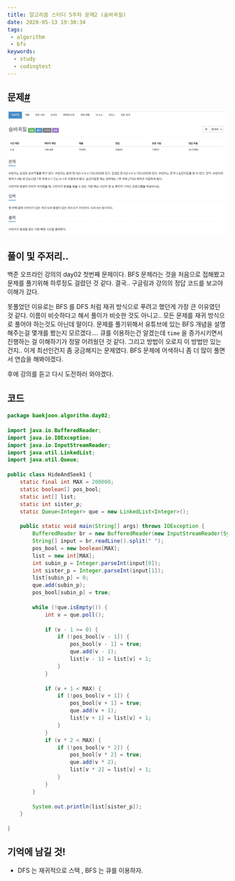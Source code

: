 ```yaml
---
title: 알고리즘 스터디 5주차 문제2 (숨바꼭질)
date: 2020-05-13 19:30:34
tags:
 - algorithm
 - bfs
keywords:
  - study
  - codingtest
---
```


## 문제[#](https://www.acmicpc.net/problem/1697)

<img src="algorithm-5-2.png" alt="algorithm-5-2" style="zoom:150%;" />

## 풀이 및 주저리..

백준 오프라인 강의의 day02 첫번째 문제이다. BFS 문제라는 것을 처음으로 접해봤고 문제를 풀기위해 하루정도 걸렸던 것 같다. 결국.. 구글링과 강의의 정답 코드를 보고야 이해가 갔다. 

못풀었던 이유로는 BFS 를 DFS 처럼 재귀 방식으로 푸려고 했던게 가장 큰 이유였던 것 같다. 이름이 비슷하다고 해서 풀이가 비슷한 것도 아니고.. 모든 문제를 재귀 방식으로 풀어야 하는것도 아닌데 말이다. 문제를 풀기위해서 유튜브에 있는 BFS 개념을 설명해주는걸 몇개를 봤는지 모르겠다.... 큐를 이용하는건 알겠는데 `time` 을 증가시키면서 진행하는 걸 이해하기가 정말 어려웠던 것 같다.  그리고 방법이 오로지 이 방법만 있는 건지.. 이게 최선인건지 좀 궁금해지는 문제였다. BFS 문제에 어색하니 좀 더 많이 풀면서 연습을 해봐야겠다.

후에 강의를 듣고 다시 도전하러 와야겠다.

## 코드

```java
package baekjoon.algorithm.day02;

import java.io.BufferedReader;
import java.io.IOException;
import java.io.InputStreamReader;
import java.util.LinkedList;
import java.util.Queue;

public class HideAndSeek1 {
	static final int MAX = 200000;
	static boolean[] pos_bool;
	static int[] list;
	static int sister_p;
	static Queue<Integer> que = new LinkedList<Integer>();

	public static void main(String[] args) throws IOException {
		BufferedReader br = new BufferedReader(new InputStreamReader(System.in));
		String[] input = br.readLine().split(" ");
		pos_bool = new boolean[MAX];
		list = new int[MAX];
		int subin_p = Integer.parseInt(input[0]);
		int sister_p = Integer.parseInt(input[1]);
		list[subin_p] = 0;
		que.add(subin_p);
		pos_bool[subin_p] = true;

		while (!que.isEmpty()) {
			int v = que.poll();

			if (v - 1 >= 0) {
				if (!pos_bool[v - 1]) {
					pos_bool[v - 1] = true;
					que.add(v - 1);
					list[v - 1] = list[v] + 1;
				}
			}
			
			if (v + 1 < MAX) {
				if (!pos_bool[v + 1]) {
					pos_bool[v + 1] = true;
					que.add(v + 1);
					list[v + 1] = list[v] + 1;
				}
			}
			if (v * 2 < MAX) {
				if (!pos_bool[v * 2]) {
					pos_bool[v * 2] = true;
					que.add(v * 2);
					list[v * 2] = list[v] + 1;
				}
			}
		}

		System.out.println(list[sister_p]);
	}

}

```

## 기억에 남길 것!

- DFS 는 재귀적으로 스택 , BFS 는 큐를 이용하자.

